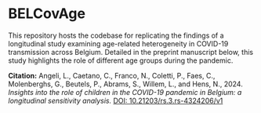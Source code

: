 # BELCovAge

This repository hosts the codebase for replicating the findings of a longitudinal study examining age-related heterogeneity in COVID-19 transmission across Belgium. Detailed in the preprint manuscript below, this study highlights the role of different age groups during the pandemic.

**Citation:**
Angeli, L., Caetano, C., Franco, N., Coletti, P., Faes, C., Molenberghs, G., Beutels, P., Abrams, S., Willem, L., and Hens, N., 2024. _Insights into the role of children in the COVID-19 pandemic in Belgium: a longitudinal sensitivity analysis._ [DOI: 10.21203/rs.3.rs-4324206/v1](https://doi.org/10.21203/rs.3.rs-4324206/v1)
